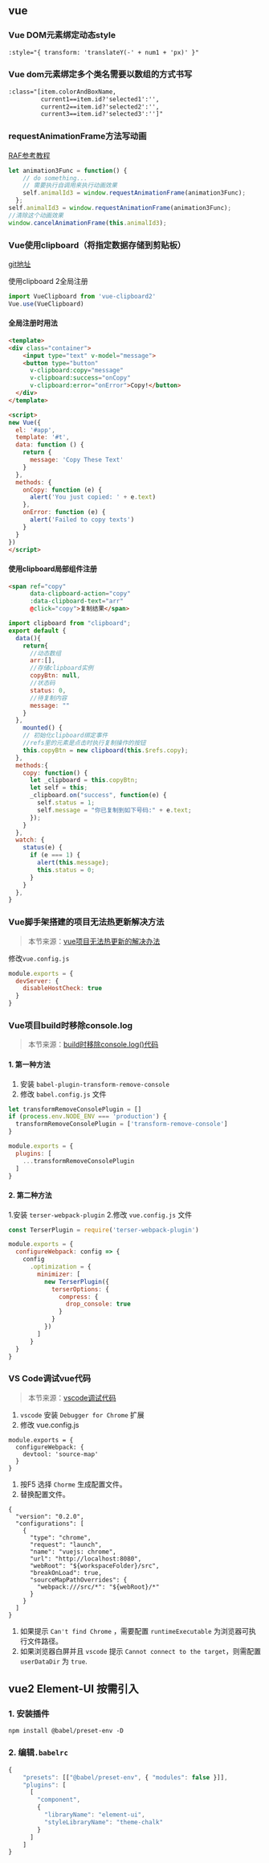 ## vue

### Vue DOM元素绑定动态style

```html
:style="{ transform: 'translateY(-' + num1 + 'px)' }"
```

### Vue dom元素绑定多个类名需要以数组的方式书写

```html
:class="[item.colorAndBoxName,
         current1==item.id?'selected1':'',
         current2==item.id?'selected2':'',
         current3==item.id?'selected3':'']"
```

### requestAnimationFrame方法写动画

[RAF参考教程](https://javascript.ruanyifeng.com/htmlapi/requestanimationframe.html#toc0)

```javascript
let animation3Func = function() {
    // do something...
    // 需要执行自调用来执行动画效果
    self.animalId3 = window.requestAnimationFrame(animation3Func);
  };
self.animalId3 = window.requestAnimationFrame(animation3Func);
//清除这个动画效果
window.cancelAnimationFrame(this.animalId3);
```

### Vue使用clipboard（将指定数据存储到剪贴板）

[git地址](https://github.com/zenorocha/clipboard.js)

使用clipboard 2全局注册

```javascript
import VueClipboard from 'vue-clipboard2'
Vue.use(VueClipboard)
```


#### 全局注册时用法

```html
<template>
<div class="container">
    <input type="text" v-model="message">
    <button type="button"
      v-clipboard:copy="message"
      v-clipboard:success="onCopy"
      v-clipboard:error="onError">Copy!</button>
  </div>
</template>

<script>
new Vue({
  el: '#app',
  template: '#t',
  data: function () {
    return {
      message: 'Copy These Text'
    }
  },
  methods: {
    onCopy: function (e) {
      alert('You just copied: ' + e.text)
    },
    onError: function (e) {
      alert('Failed to copy texts')
    }
  }
})
</script>
```



#### 使用clipboard局部组件注册

```html
<span ref="copy"
      data-clipboard-action="copy"
      :data-clipboard-text="arr"
      @click="copy">复制结果</span>
```



```javascript
import clipboard from "clipboard";
export default {
  data(){
    return{
      //动态数组
      arr:[],
      //存储clipboard实例
      copyBtn: null,
      //状态码
      status: 0,
      //待复制内容
      message: ""
    }
  },
    mounted() {
    // 初始化clipboard绑定事件
    //refs里的元素是点击时执行复制操作的按钮
    this.copyBtn = new clipboard(this.$refs.copy);
  },
  methods:{
    copy: function() {
      let _clipboard = this.copyBtn;
      let self = this;
      _clipboard.on("success", function(e) {
        self.status = 1;
        self.message = "你已复制到如下号码:" + e.text;
      });
    }
  },
  watch: {
    status(e) {
      if (e === 1) {
        alert(this.message);
        this.status = 0;
      }
    }
  },
}

```



### Vue脚手架搭建的项目无法热更新解决方法

> 本节来源：[vue项目无法热更新的解决办法](https://note.youdao.com/ynoteshare1/index.html?id=d30efe4bd16a9c084182046c85954876&type=note&from=groupmessage)

修改`vue.config.js`

```js
module.exports = {
  devServer: {
    disableHostCheck: true
  }
}
```



### Vue项目build时移除console.log

> 本节来源：[build时移除console.log()代码](https://note.youdao.com/ynoteshare1/index.html?id=85f391635c44b22275b9f75757c6e2f7&type=note&from=groupmessage)

#### 1. 第一种方法

1. 安装 `babel-plugin-transform-remove-console`
2. 修改 `babel.config.js` 文件

```js
let transformRemoveConsolePlugin = []
if (process.env.NODE_ENV === 'production') {
  transformRemoveConsolePlugin = ['transform-remove-console']
}

module.exports = {
  plugins: [
    ...transformRemoveConsolePlugin
  ]
}
```

#### 2. 第二种方法

1.安装 `terser-webpack-plugin`
2.修改 `vue.config.js` 文件

```js
const TerserPlugin = require('terser-webpack-plugin')

module.exports = {
  configureWebpack: config => {
    config
      .optimization = {
        minimizer: [
          new TerserPlugin({
            terserOptions: {
              compress: {
                drop_console: true
              }
            }
          })
        ]
      }
  }
}
```



### VS Code调试vue代码

> 本节来源：[vscode调试代码](https://note.youdao.com/ynoteshare1/index.html?id=2260a2d0b4954fb48c3fc75d76b8b807&type=note&from=groupmessage)

1. `vscode` 安装 `Debugger for Chrome` 扩展
2. 修改 vue.config.js

```
module.exports = {
  configureWebpack: {
    devtool: 'source-map'
  }
}
```

1. 按F5 选择 `Chorme` 生成配置文件。
2. 替换配置文件。

```
{
  "version": "0.2.0",
  "configurations": [
    {
      "type": "chrome",
      "request": "launch",
      "name": "vuejs: chrome",
      "url": "http://localhost:8080",
      "webRoot": "${workspaceFolder}/src",
      "breakOnLoad": true,
      "sourceMapPathOverrides": {
        "webpack:///src/*": "${webRoot}/*"
      }
    }
  ]
}
```

1. 如果提示 `Can't find Chrome` ，需要配置 `runtimeExecutable` 为浏览器可执行文件路径。
2. 如果浏览器白屏并且 `vscode` 提示 `Cannot connect to the target`，则需配置 `userDataDir` 为 `true`.



## vue2 Element-UI 按需引入

### 1. 安装插件

```shell
npm install @babel/preset-env -D
```

### 2. 编辑`.babelrc`

```js
{  
    "presets": [["@babel/preset-env", { "modules": false }]],
    "plugins": [
      [
        "component",
        {
          "libraryName": "element-ui",
          "styleLibraryName": "theme-chalk"
        }
      ]
    ]
}
```
